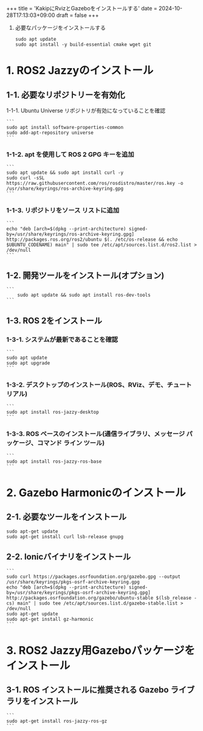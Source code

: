 +++
title = 'KakipにRvizとGazeboをインストールする'
date = 2024-10-28T17:13:03+09:00
draft = false
+++

1. 必要なパッケージをインストールする

    ```
    sudo apt update
    sudo apt install -y build-essential cmake wget git
    ```
    
# 1. ROS2 Jazzyのインストール

## 1-1. 必要なリポジトリーを有効化
1-1-1. Ubuntu Universe リポジトリが有効になっていることを確認

    ```
    sudo apt install software-properties-common
    sudo add-apt-repository universe
    ```

### 1-1-2. apt を使用して ROS 2 GPG キーを追加
    ```
    sudo apt update && sudo apt install curl -y
    sudo curl -sSL https://raw.githubusercontent.com/ros/rosdistro/master/ros.key -o /usr/share/keyrings/ros-archive-keyring.gpg
    ```
### 1-1-3. リポジトリをソース リストに追加
    ```
    echo "deb [arch=$(dpkg --print-architecture) signed-by=/usr/share/keyrings/ros-archive-keyring.gpg] http://packages.ros.org/ros2/ubuntu $(. /etc/os-release && echo $UBUNTU_CODENAME) main" | sudo tee /etc/apt/sources.list.d/ros2.list > /dev/null
    ```

## 1-2. 開発ツールをインストール(オプション)
    ```
        sudo apt update && sudo apt install ros-dev-tools
    ```
## 1-3. ROS 2をインストール
### 1-3-1. システムが最新であることを確認
    ```
    sudo apt update
    sudo apt upgrade
    ```
### 1-3-2. デスクトップのインストール(ROS、RViz、デモ、チュートリアル)
    ```
    sudo apt install ros-jazzy-desktop
    ```
### 1-3-3. ROS ベースのインストール(通信ライブラリ、メッセージ パッケージ、コマンド ライン ツール)
    ```
    sudo apt install ros-jazzy-ros-base
    ```

# 2. Gazebo Harmonicのインストール
## 2-1. 必要なツールをインストール
    sudo apt-get update
    sudo apt-get install curl lsb-release gnupg
## 2-2. Ionicバイナリをインストール
    ```
    sudo curl https://packages.osrfoundation.org/gazebo.gpg --output /usr/share/keyrings/pkgs-osrf-archive-keyring.gpg
    echo "deb [arch=$(dpkg --print-architecture) signed-by=/usr/share/keyrings/pkgs-osrf-archive-keyring.gpg] http://packages.osrfoundation.org/gazebo/ubuntu-stable $(lsb_release -cs) main" | sudo tee /etc/apt/sources.list.d/gazebo-stable.list > /dev/null
    sudo apt-get update
    sudo apt-get install gz-harmonic
    ```

# 3. ROS2 Jazzy用Gazeboパッケージをインストール
## 3-1. ROS インストールに推奨される Gazebo ライブラリをインストール
    ```
    sudo apt-get install ros-jazzy-ros-gz
    ```

